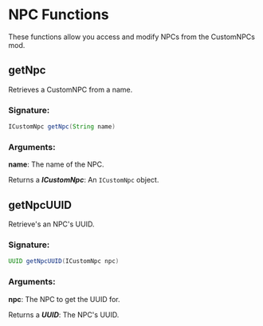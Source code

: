 # NPC Functions
 These functions allow you access and modify NPCs from the CustomNPCs mod.

## getNpc

Retrieves a CustomNPC from a name.

### Signature:
```groovy
ICustomNpc getNpc(String name)
```
### Arguments:

**name**: The name of the NPC.

Returns a _**ICustomNpc**_: An `ICustomNpc` object.

## getNpcUUID

Retrieve's an NPC's UUID.

### Signature:
```groovy
UUID getNpcUUID(ICustomNpc npc)
```
### Arguments:

**npc**: The NPC to get the UUID for.

Returns a _**UUID**_: The NPC's UUID.

